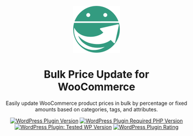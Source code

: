 <p align="center">
    <img alt="Icon" src="icon.png" width="128" height="128">
</p>

<h1 align="center">Bulk Price Update for WooCommerce</h1>

<p align="center">
    Easily update WooCommerce product prices in bulk by percentage or fixed amounts based on categories, tags, and attributes.
</p>

<p align="center">
    <a href="https://wordpress.org/plugins/wh-bulk-price-update/"><img src="https://img.shields.io/wordpress/plugin/v/wh-bulk-price-update" alt="WordPress Plugin Version"></a>
    <a href="https://wordpress.org/plugins/wh-bulk-price-update/"><img src="https://img.shields.io/wordpress/plugin/required-php/wh-bulk-price-update" alt="WordPress Plugin Required PHP Version"></a>
    <a href="https://wordpress.org/plugins/wh-bulk-price-update/"><img src="https://img.shields.io/wordpress/plugin/tested/wh-bulk-price-update" alt="WordPress Plugin: Tested WP Version"></a>
    <a href="https://wordpress.org/plugins/wh-bulk-price-update/"><img src="https://img.shields.io/wordpress/plugin/stars/wh-bulk-price-update" alt="WordPress Plugin Rating"></a>
</p>

